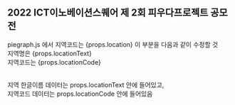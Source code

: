 ## 2022 ICT이노베이션스퀘어 제 2회 피우다프로젝트 공모전

piegraph.js 에서 지역코드는 {props.location} 이 부분을 다음과 같이 수정할 것<br>
지역명은 {props.locationText}<br>
지역코드는 {props.locationCode}<br><br>

지역 한글이름 데이터는 props.locationText 안에 들어있고, <br>
지역코드 데이터는 props.locationCode 안에 들어있음
